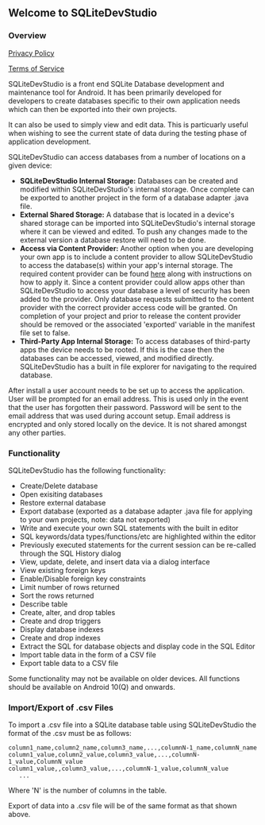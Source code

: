 ## Welcome to SQLiteDevStudio

### Overview

[Privacy Policy](PrivacyPolicy.md)

[Terms of Service](TermsOfService.md)

SQLiteDevStudio is a front end SQLite Database development and maintenance tool for Android. It has been primarily developed for developers to create databases specific to their own application needs which can then be exported into their own projects.

It can also be used to simply view and edit data. This is particuarly useful when wishing to see the current state of data during the testing phase of application development.

SQLiteDevStudio can access databases from a number of locations on a given device:
- **SQLiteDevStudio Internal Storage:** Databases can be created and modified within SQLiteDevStudio's internal storage. Once complete can be exported to another project in the form of a database adapter .java file.
- **External Shared Storage:** A database that is located in a device's shared storage can be imported into SQLiteDevStudio's internal storage where it can be viewed and edited. To push any changes made to the external version a database restore will need to be done.
- **Access via Content Provider:** Another option when you are developing your own app is to include a content provider to allow SQLiteDevStudio to access the database(s) within your app's internal storage. The required content provider can be found [here](http://github.com/jonnybateman/SQLiteContentProvider.git) along with instructions on how to apply it. Since a content provider could allow apps other than SQLiteDevStudio to access your database a level of security has been added to the provider. Only database requests submitted to the content provider with the correct provider access code will be granted. On completion of your project and prior to release the content provider should be removed or the associated 'exported' variable in the manifest file set to false.
- **Third-Party App Internal Storage:** To access databases of third-party apps the device needs to be rooted. If this is the case then the databases can be accessed, viewed, and modified directly. SQLiteDevStudio has a built in file explorer for navigating to the required database.

After install a user account needs to be set up to access the application. User will be prompted for an email address. This is used only in the event that the user has forgotten their password. Password will be sent to the email address that was used during account setup. Email address is encrypted and only stored locally on the device. It is not shared amongst any other parties.

### Functionality

SQLiteDevStudio has the following functionality:
- Create/Delete database
- Open exisiting databases
- Restore external database
- Export database (exported as a database adapter .java file for applying to your own projects, note: data not exported)
- Write and execute your own SQL statements with the built in editor
- SQL keywords/data types/functions/etc are highlighted within the editor
- Previously executed statements for the current session can be re-called through the SQL History dialog
- View, update, delete, and insert data via a dialog interface
- View existing foreign keys
- Enable/Disable foreign key constraints
- Limit number of rows returned
- Sort the rows returned
- Describe table
- Create, alter, and drop tables
- Create and drop triggers
- Display database indexes
- Create and drop indexes
- Extract the SQL for database objects and display code in the SQL Editor
- Import table data in the form of a CSV file
- Export table data to a CSV file

Some functionality may not be available on older devices. All functions should be available on Android 10(Q) and onwards.

### Import/Export of .csv Files
To import a .csv file into a SQLite database table using SQLiteDevStudio the format of the .csv must be as follows:
```
column1_name,column2_name,column3_name,...,columnN-1_name,columnN_name
column1_value,column2_value,column3_value,...,columnN-1_value,ColumnN_value
column1_value,,column3_value,...,columnN-1_value,columnN_value
   ...
```
Where 'N' is the number of columns in the table.

Export of data into a .csv file will be of the same format as that shown above.
